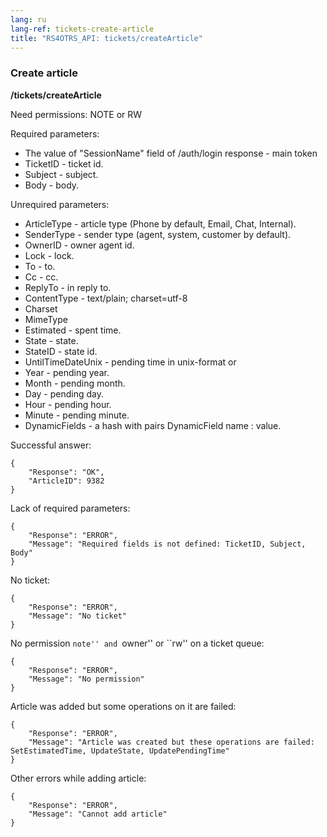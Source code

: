 ```yaml
---
lang: ru
lang-ref: tickets-create-article
title: "RS4OTRS_API: tickets/createArticle"
---
```


### Create article

**/tickets/createArticle**

Need permissions: NOTE or RW

Required parameters:

- The value of "SessionName" field of /auth/login response - main token
- TicketID - ticket id.
- Subject - subject.
- Body - body.

Unrequired parameters:

- ArticleType - article type (Phone by default, Email, Chat, Internal).
- SenderType - sender type (agent, system, customer by default).
- OwnerID - owner agent id.
- Lock - lock.
- To - to.
- Cc - cc.
- ReplyTo - in reply to.
- ContentType - text/plain; charset=utf-8
- Charset
- MimeType
- Estimated - spent time.
- State - state.
- StateID - state id.
- UntilTimeDateUnix - pending time in unix-format or
- Year - pending year.
- Month - pending month.
- Day - pending day.
- Hour - pending hour.
- Minute - pending minute.
- DynamicFields - a hash with pairs DynamicField name : value.

Successful answer:

```
{
    "Response": "OK",
    "ArticleID": 9382
}
```

Lack of required parameters:

```
{
    "Response": "ERROR",
    "Message": "Required fields is not defined: TicketID, Subject, Body"
}
```

No ticket:

```
{
    "Response": "ERROR",
    "Message": "No ticket"
}
```

No permission ``note'' and ``owner'' or ``rw'' on a ticket queue:

```
{
    "Response": "ERROR",
    "Message": "No permission"
}
```

Article was added but some operations on it are failed:

```
{
    "Response": "ERROR",
    "Message": "Article was created but these operations are failed: SetEstimatedTime, UpdateState, UpdatePendingTime"
}
```

Other errors while adding article:

```
{
    "Response": "ERROR",
    "Message": "Cannot add article"
}
```

